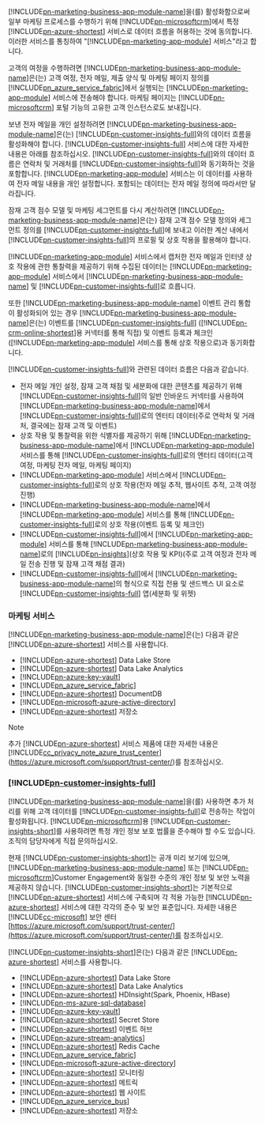 [!INCLUDE[pn-marketing-business-app-module-name](../includes/pn-marketing-business-app-module-name.md)]을(를) 활성화함으로써 일부 마케팅 프로세스를 수행하기 위해 [!INCLUDE[pn-microsoftcrm](../includes/pn-microsoftcrm.md)]에서 특정 [!INCLUDE[pn-azure-shortest](../includes/pn-azure-shortest.md)] 서비스로 데이터 흐름을 허용하는 것에 동의합니다. 이러한 서비스를 통칭하여 "[!INCLUDE[pn-marketing-app-module](../includes/pn-marketing-app-module.md)] 서비스"라고 합니다.

고객의 여정을 수행하려면 [!INCLUDE[pn-marketing-business-app-module-name](../includes/pn-marketing-business-app-module-name.md)]은(는) 고객 여정, 전자 메일, 제출 양식 및 마케팅 페이지 정의를 [!INCLUDE[pn_azure_service_fabric](../includes/pn_azure_service_fabric.md)]에서 실행되는 [!INCLUDE[pn-marketing-app-module](../includes/pn-marketing-app-module.md)] 서비스에 전송해야 합니다. 마케팅 페이지는 [!INCLUDE[pn-microsoftcrm](../includes/pn-microsoftcrm.md)] 포털 기능의 고유한 고객 인스턴스로도 보내집니다.

보낸 전자 메일을 개인 설정하려면 [!INCLUDE[pn-marketing-business-app-module-name](../includes/pn-marketing-business-app-module-name.md)]은(는) [!INCLUDE[pn-customer-insights-full](../includes/pn-customer-insights-full.md)]와의 데이터 흐름을 활성화해야 합니다.  [!INCLUDE[pn-customer-insights-full](../includes/pn-customer-insights-full.md)] 서비스에 대한 자세한 내용은 아래를 참조하십시오. [!INCLUDE[pn-customer-insights-full](../includes/pn-customer-insights-full.md)]와의 데이터 흐름은 연락처 및 거래처를 [!INCLUDE[pn-customer-insights-full](../includes/pn-customer-insights-full.md)]와 동기화하는 것을 포함합니다. [!INCLUDE[pn-marketing-app-module](../includes/pn-marketing-app-module.md)] 서비스는 이 데이터를 사용하여 전자 메일 내용을 개인 설정합니다. 포함되는 데이터는 전자 메일 정의에 따라서만 달라집니다.

잠재 고객 점수 모델 및 마케팅 세그먼트를 다시 계산하려면 [!INCLUDE[pn-marketing-business-app-module-name](../includes/pn-marketing-business-app-module-name.md)]은(는) 잠재 고객 점수 모델 정의와 세그먼트 정의를 [!INCLUDE[pn-customer-insights-full](../includes/pn-customer-insights-full.md)]에 보내고 이러한 계산 내에서 [!INCLUDE[pn-customer-insights-full](../includes/pn-customer-insights-full.md)]의 프로필 및 상호 작용을 활용해야 합니다.

[!INCLUDE[pn-marketing-app-module](../includes/pn-marketing-app-module.md)] 서비스에서 캡처한 전자 메일과 인터넷 상호 작용에 관한 통찰력을 제공하기 위해 수집된 데이터는 [!INCLUDE[pn-marketing-app-module](../includes/pn-marketing-app-module.md)] 서비스에서 [!INCLUDE[pn-marketing-business-app-module-name](../includes/pn-marketing-business-app-module-name.md)] 및 [!INCLUDE[pn-customer-insights-full](../includes/pn-customer-insights-full.md)]로 흐릅니다.

또한 [!INCLUDE[pn-marketing-business-app-module-name](../includes/pn-marketing-business-app-module-name.md)] 이벤트 관리 통합이 활성화되어 있는 경우 [!INCLUDE[pn-marketing-business-app-module-name](../includes/pn-marketing-business-app-module-name.md)]은(는) 이벤트를 [!INCLUDE[pn-customer-insights-full](../includes/pn-customer-insights-full.md)] ([!INCLUDE[pn-crm-online-shortest](../includes/pn-crm-online-shortest.md)]용 커넥터를 통해 직접) 및 이벤트 등록과 체크인([!INCLUDE[pn-marketing-app-module](../includes/pn-marketing-app-module.md)] 서비스를 통해 상호 작용으로)과 동기화합니다.

[!INCLUDE[pn-customer-insights-full](../includes/pn-customer-insights-full.md)]와 관련된 데이터 흐름은 다음과 같습니다.
- 전자 메일 개인 설정, 잠재 고객 채점 및 세분화에 대한 콘텐츠를 제공하기 위해 [!INCLUDE[pn-customer-insights-full](../includes/pn-customer-insights-full.md)]의 일반 인바운드 커넥터를 사용하여 [!INCLUDE[pn-marketing-business-app-module-name](../includes/pn-marketing-business-app-module-name.md)]에서 [!INCLUDE[pn-customer-insights-full](../includes/pn-customer-insights-full.md)]로의 엔터티 데이터(주로 연락처 및 거래처, 결국에는 잠재 고객 및 이벤트)
- 상호 작용 및 통찰력을 위한 식별자를 제공하기 위해 [!INCLUDE[pn-marketing-business-app-module-name](../includes/pn-marketing-business-app-module-name.md)]에서 [!INCLUDE[pn-marketing-app-module](../includes/pn-marketing-app-module.md)] 서비스를 통해 [!INCLUDE[pn-customer-insights-full](../includes/pn-customer-insights-full.md)]로의 엔터티 데이터(고객 여정, 마케팅 전자 메일, 마케팅 페이지) 
- [!INCLUDE[pn-marketing-app-module](../includes/pn-marketing-app-module.md)] 서비스에서 [!INCLUDE[pn-customer-insights-full](../includes/pn-customer-insights-full.md)]로의 상호 작용(전자 메일 추적, 웹사이트 추적, 고객 여정 진행)
- [!INCLUDE[pn-marketing-business-app-module-name](../includes/pn-marketing-business-app-module-name.md)]에서 [!INCLUDE[pn-marketing-app-module](../includes/pn-marketing-app-module.md)] 서비스를 통해 [!INCLUDE[pn-customer-insights-full](../includes/pn-customer-insights-full.md)]로의 상호 작용(이벤트 등록 및 체크인)
- [!INCLUDE[pn-customer-insights-full](../includes/pn-customer-insights-full.md)]에서 [!INCLUDE[pn-marketing-app-module](../includes/pn-marketing-app-module.md)] 서비스를 통해 [!INCLUDE[pn-marketing-business-app-module-name](../includes/pn-marketing-business-app-module-name.md)]로의 [!INCLUDE[pn-insights](../includes/pn-insights.md)](상호 작용 및 KPI)(주로 고객 여정과 전자 메일 전송 진행 및 잠재 고객 채점 결과)
- [!INCLUDE[pn-customer-insights-full](../includes/pn-customer-insights-full.md)]에서 [!INCLUDE[pn-marketing-business-app-module-name](../includes/pn-marketing-business-app-module-name.md)]의 형식으로 직접 전용 및 샌드백스 UI 요소로 [!INCLUDE[pn-customer-insights-full](../includes/pn-customer-insights-full.md)] 앱(세분화 및 위젯)

### <a name="marketing-services"></a>마케팅 서비스

[!INCLUDE[pn-marketing-business-app-module-name](../includes/pn-marketing-business-app-module-name.md)]은(는) 다음과 같은 [!INCLUDE[pn-azure-shortest](../includes/pn-azure-shortest.md)] 서비스를 사용합니다.

- [!INCLUDE[pn-azure-shortest](../includes/pn-azure-shortest.md)] Data Lake Store
- [!INCLUDE[pn-azure-shortest](../includes/pn-azure-shortest.md)] Data Lake Analytics
- [!INCLUDE[pn-azure-key-vault](../includes/pn-azure-key-vault.md)]
- [!INCLUDE[pn_azure_service_fabric](../includes/pn_azure_service_fabric.md)]
- [!INCLUDE[pn-azure-shortest](../includes/pn-azure-shortest.md)] DocumentDB
- [!INCLUDE[pn-microsoft-azure-active-directory](../includes/pn-microsoft-azure-active-directory.md)]
- [!INCLUDE[pn-azure-shortest](../includes/pn-azure-shortest.md)] 저장소

> [!NOTE]
> 추가 [!INCLUDE[pn-azure-shortest](../includes/pn-azure-shortest.md)] 서비스 제품에 대한 자세한 내용은 [!INCLUDE[cc_privacy_note_azure_trust_center](../includes/cc_privacy_note_azure_trust_center.md)](<https://azure.microsoft.com/support/trust-center/>)를 참조하십시오.

### [!INCLUDE[pn-customer-insights-full](../includes/pn-customer-insights-full.md)]

[!INCLUDE[pn-marketing-business-app-module-name](../includes/pn-marketing-business-app-module-name.md)]을(를) 사용하면 추가 처리를 위해 고객 데이터를 [!INCLUDE[pn-customer-insights-full](../includes/pn-customer-insights-full.md)]로 전송하는 작업이 활성화됩니다. [!INCLUDE[pn-microsoftcrm](../includes/pn-microsoftcrm.md)]용 [!INCLUDE[pn-customer-insights-short](../includes/pn-customer-insights-short.md)]를 사용하려면 특정 개인 정보 보호 법률을 준수해야 할 수도 있습니다.  조직의 담당자에게 직접 문의하십시오.

현재 [!INCLUDE[pn-customer-insights-short](../includes/pn-customer-insights-short.md)]는 공개 미리 보기에 있으며, [!INCLUDE[pn-marketing-business-app-module-name](../includes/pn-marketing-business-app-module-name.md)] 또는 [!INCLUDE[pn-microsoftcrm](../includes/pn-microsoftcrm.md)]Customer Engagement와 동일한 수준의 개인 정보 및 보안 노력을 제공하지 않습니다. [!INCLUDE[pn-customer-insights-short](../includes/pn-customer-insights-short.md)]는 기본적으로 [!INCLUDE[pn-azure-shortest](../includes/pn-azure-shortest.md)] 서비스에 구축되며 각 적용 가능한 [!INCLUDE[pn-azure-shortest](../includes/pn-azure-shortest.md)] 서비스에 대한 각각의 준수 및 보안 표준입니다. 자세한 내용은 [!INCLUDE[cc-microsoft](../includes/cc-microsoft.md)] 보안 센터[https://azure.microsoft.com/support/trust-center/](https://azure.microsoft.com/support/trust-center/)를 참조하십시오.

[!INCLUDE[pn-customer-insights-short](../includes/pn-customer-insights-short.md)]은(는) 다음과 같은 [!INCLUDE[pn-azure-shortest](../includes/pn-azure-shortest.md)] 서비스를 사용합니다.

- [!INCLUDE[pn-azure-shortest](../includes/pn-azure-shortest.md)] Data Lake Store
- [!INCLUDE[pn-azure-shortest](../includes/pn-azure-shortest.md)] Data Lake Analytics
- [!INCLUDE[pn-azure-shortest](../includes/pn-azure-shortest.md)] HDInsight(Spark, Phoenix, HBase)
- [!INCLUDE[pn-ms-azure-sql-database](../includes/pn-ms-azure-sql-database.md)]
- [!INCLUDE[pn-azure-key-vault](../includes/pn-azure-key-vault.md)]
- [!INCLUDE[pn-azure-shortest](../includes/pn-azure-shortest.md)] Secret Store
- [!INCLUDE[pn-azure-shortest](../includes/pn-azure-shortest.md)] 이벤트 허브
- [!INCLUDE[pn-azure-stream-analytics](../includes/pn-azure-stream-analytics.md)]
- [!INCLUDE[pn-azure-shortest](../includes/pn-azure-shortest.md)] Redis Cache
- [!INCLUDE[pn_azure_service_fabric](../includes/pn_azure_service_fabric.md)]
- [!INCLUDE[pn-microsoft-azure-active-directory](../includes/pn-microsoft-azure-active-directory.md)]
- [!INCLUDE[pn-azure-shortest](../includes/pn-azure-shortest.md)] 모니터링
- [!INCLUDE[pn-azure-shortest](../includes/pn-azure-shortest.md)] 메트릭
- [!INCLUDE[pn-azure-shortest](../includes/pn-azure-shortest.md)] 웹 사이트
- [!INCLUDE[pn_azure_service_bus](../includes/pn_azure_service_bus.md)]
- [!INCLUDE[pn-azure-shortest](../includes/pn-azure-shortest.md)] 저장소
